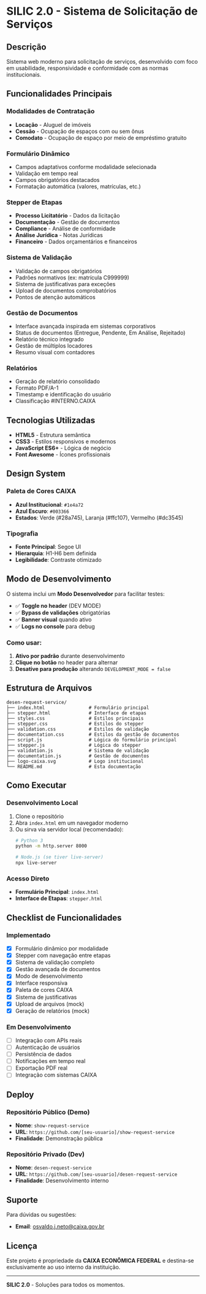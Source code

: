 # SILIC 2.0 - Sistema de Solicitação de Serviços

## Descrição

Sistema web moderno para solicitação de serviços, desenvolvido com foco em usabilidade, responsividade e conformidade com as normas institucionais.

## Funcionalidades Principais

### **Modalidades de Contratação**
- **Locação** - Aluguel de imóveis
- **Cessão** - Ocupação de espaços com ou sem ônus
- **Comodato** - Ocupação de espaço por meio de empréstimo gratuito

### **Formulário Dinâmico**
- Campos adaptativos conforme modalidade selecionada
- Validação em tempo real
- Campos obrigatórios destacados
- Formatação automática (valores, matrículas, etc.)

### **Stepper de Etapas**
- **Processo Licitatório** - Dados da licitação
- **Documentação** - Gestão de documentos
- **Compliance** - Análise de conformidade
- **Análise Jurídica** - Notas Jurídicas
- **Financeiro** - Dados orçamentários e financeiros

### **Sistema de Validação**
- Validação de campos obrigatórios
- Padrões normativos (ex: matrícula C999999)
- Sistema de justificativas para exceções
- Upload de documentos comprobatórios
- Pontos de atenção automáticos

### **Gestão de Documentos**
- Interface avançada inspirada em sistemas corporativos
- Status de documentos (Entregue, Pendente, Em Análise, Rejeitado)
- Relatório técnico integrado
- Gestão de múltiplos locadores
- Resumo visual com contadores

### **Relatórios**
- Geração de relatório consolidado
- Formato PDF/A-1
- Timestamp e identificação do usuário
- Classificação #INTERNO.CAIXA

## Tecnologias Utilizadas

- **HTML5** - Estrutura semântica
- **CSS3** - Estilos responsivos e modernos
- **JavaScript ES6+** - Lógica de negócio
- **Font Awesome** - Ícones profissionais

## Design System

### **Paleta de Cores CAIXA**
- **Azul Institucional**: `#1e4a72`
- **Azul Escuro**: `#003366`
- **Estados**: Verde (#28a745), Laranja (#ffc107), Vermelho (#dc3545)

### **Tipografia**
- **Fonte Principal**: Segoe UI
- **Hierarquia**: H1-H6 bem definida
- **Legibilidade**: Contraste otimizado

## Modo de Desenvolvimento

O sistema inclui um **Modo Desenvolvedor** para facilitar testes:

- ✅ **Toggle no header** (DEV MODE)
- ✅ **Bypass de validações** obrigatórias
- ✅ **Banner visual** quando ativo
- ✅ **Logs no console** para debug

### Como usar:
1. **Ativo por padrão** durante desenvolvimento
2. **Clique no botão** no header para alternar
3. **Desative para produção** alterando `DEVELOPMENT_MODE = false`

## Estrutura de Arquivos

```
desen-request-service/
├── index.html                # Formulário principal
├── stepper.html              # Interface de etapas
├── styles.css                # Estilos principais
├── stepper.css               # Estilos do stepper
├── validation.css            # Estilos de validação
├── documentation.css         # Estilos da gestão de documentos
├── script.js                 # Lógica do formulário principal
├── stepper.js                # Lógica do stepper
├── validation.js             # Sistema de validação
├── documentation.js          # Gestão de documentos
├── logo-caixa.svg            # Logo institucional
└── README.md                 # Esta documentação
```

## Como Executar

### **Desenvolvimento Local**
1. Clone o repositório
2. Abra `index.html` em um navegador moderno
3. Ou sirva via servidor local (recomendado):
   ```bash
   # Python 3
   python -m http.server 8000
   
   # Node.js (se tiver live-server)
   npx live-server
   ```

### **Acesso Direto**
- **Formulário Principal**: `index.html`
- **Interface de Etapas**: `stepper.html`

## Checklist de Funcionalidades

### **Implementado**
- [x] Formulário dinâmico por modalidade
- [x] Stepper com navegação entre etapas
- [x] Sistema de validação completo
- [x] Gestão avançada de documentos
- [x] Modo de desenvolvimento
- [x] Interface responsiva
- [x] Paleta de cores CAIXA
- [x] Sistema de justificativas
- [x] Upload de arquivos (mock)
- [x] Geração de relatórios (mock)

### **Em Desenvolvimento**
- [ ] Integração com APIs reais
- [ ] Autenticação de usuários
- [ ] Persistência de dados
- [ ] Notificações em tempo real
- [ ] Exportação PDF real
- [ ] Integração com sistemas CAIXA

## Deploy

### **Repositório Público (Demo)**
- **Nome**: `show-request-service`
- **URL**: `https://github.com/[seu-usuario]/show-request-service`
- **Finalidade**: Demonstração pública

### **Repositório Privado (Dev)**
- **Nome**: `desen-request-service`
- **URL**: `https://github.com/[seu-usuario]/desen-request-service`
- **Finalidade**: Desenvolvimento interno

## Suporte

Para dúvidas ou sugestões:
- **Email**: osvaldo.j.neto@caixa.gov.br

## Licença

Este projeto é propriedade da **CAIXA ECONÔMICA FEDERAL** e destina-se exclusivamente ao uso interno da instituição.

---

**SILIC 2.0** - Soluções para todos os momentos.
